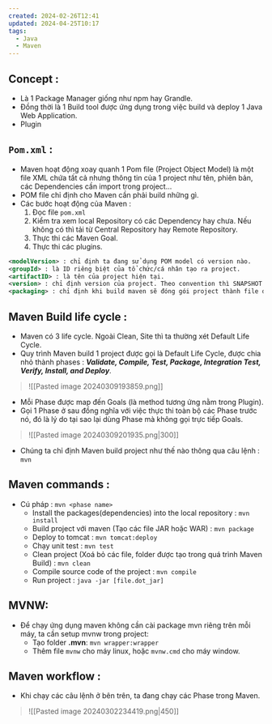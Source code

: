 ```yaml
---
created: 2024-02-26T12:41
updated: 2024-04-25T10:17
tags:
  - Java
  - Maven
---
```

## Concept :
- Là 1 Package Manager giống như npm hay Grandle.
- Đồng thời là 1 Build tool được ứng dụng trong việc build và deploy 1 Java Web Application.
- Plugin 
## `Pom.xml` :
- Maven hoạt động xoay quanh 1 Pom file (Project Object Model) là một file XML chứa tất cả nhưng thông tin của 1 project như tên, phiên bản, các Dependencies cần import trong project...
- POM file chỉ định cho Maven cần phải build những gì.
- Các bước hoạt động của Maven :
	1. Đọc file `pom.xml`
	2. Kiểm tra xem local Repository có các Dependency hay chưa. Nếu không có thì tải từ Central Repository hay Remote Repository.
	3. Thực thi các Maven Goal.
	4. Thực thi các plugins.

```XML
<modelVersion> : chỉ định ta đang sử dụng POM model có version nào.
<groupId> : là ID riêng biệt của tổ chức/cá nhân tạo ra project.
<artifactID> : là tên của project hiện tại.
<version> : chỉ định version của project. Theo convention thì SNAPSHOT là phiên bản đang được phát triển và RELEASE là phiên bản ổn định.
<packaging> : chỉ định khi build maven sẽ đóng gói project thành file được chỉ định như WAR hoặc JAR.
```

## Maven Build life cycle :
- Maven có 3 life cycle. Ngoài Clean, Site thì ta thường xét Default Life Cycle.  
- Quy trình Maven build 1 project được gọi là Default Life Cycle, được chia nhỏ thành phases :  ***Validate, Compile, Test, Package, Integration Test, Verify, Install, and Deploy***.
>![[Pasted image 20240309193859.png]]

- Mỗi Phase được map đến Goals (là method tương ứng nằm trong Plugin).
- Gọi 1 Phase ở sau đồng nghĩa với việc thực thi toàn bộ các Phase trước nó, đó là lý do tại sao lại dùng Phase mà không gọi trực tiếp Goals.
>![[Pasted image 20240309201935.png|300]]

- Chúng ta chỉ định Maven build project như thế nào thông qua câu lệnh : `mvn`

## Maven commands :
- Cú pháp : `mvn <phase name>`
	- Install the packages(dependencies) into the local repository : `mvn install`
	- Build project với maven (Tạo các file JAR hoặc WAR) : `mvn package`
	- Deploy to tomcat : `mvn tomcat:deploy`
	- Chạy unit test : `mvn test`
	- Clean project (Xoá bỏ các file, folder được tạo trong quá trình Maven Build) : `mvn clean`
	- Compile source code of the project : `mvn compile`
	- Run project : `java -jar [file.dot_jar]`

## MVNW:
- Để chạy ứng dụng maven không cần cài package mvn riêng trên mỗi máy, ta cần setup mvnw trong project:
	- Tạo folder **.mvn**: `mvn wrapper:wrapper`
	- Thêm file `mvnw` cho máy linux, hoặc `mvnw.cmd` cho máy window.

## Maven workflow :
- Khi chạy các câu lệnh ở bên trên, ta đang chạy các Phase trong Maven.
>![[Pasted image 20240302234419.png|450]]